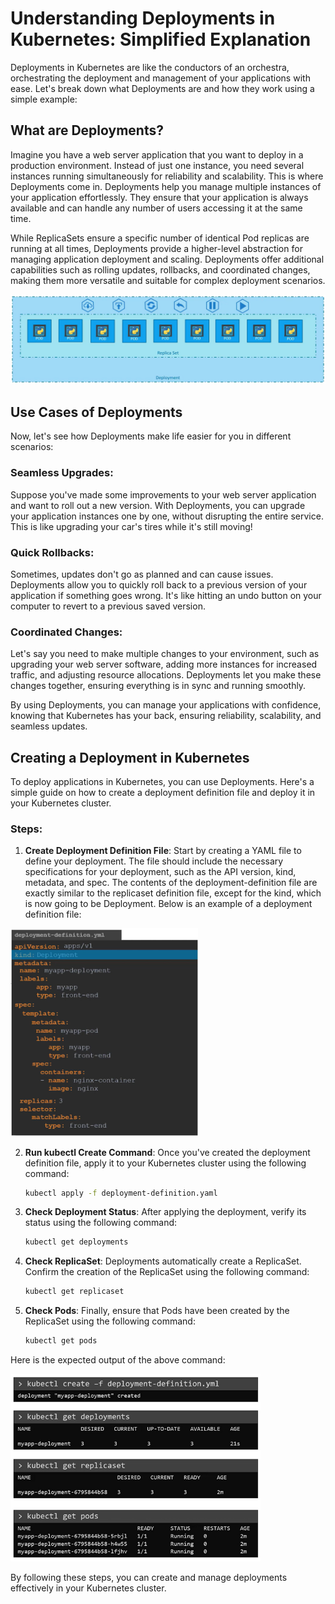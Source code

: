 # Understanding Deployments in Kubernetes: Simplified Explanation


Deployments in Kubernetes are like the conductors of an orchestra, orchestrating the deployment and management of your applications with ease. Let's break down what Deployments are and how they work using a simple example:

## What are Deployments?
Imagine you have a web server application that you want to deploy in a production environment. Instead of just one instance, you need several instances running simultaneously for reliability and scalability. This is where Deployments come in. Deployments help you manage multiple instances of your application effortlessly. They ensure that your application is always available and can handle any number of users accessing it at the same time.

While ReplicaSets ensure a specific number of identical Pod replicas are running at all times, Deployments provide a higher-level abstraction for managing application deployment and scaling. Deployments offer additional capabilities such as rolling updates, rollbacks, and coordinated changes, making them more versatile and suitable for complex deployment scenarios.


<img src="./images/image-2.png" >


## Use Cases of Deployments
Now, let's see how Deployments make life easier for you in different scenarios:

### Seamless Upgrades: 
Suppose you've made some improvements to your web server application and want to roll out a new version. With Deployments, you can upgrade your application instances one by one, without disrupting the entire service. This is like upgrading your car's tires while it's still moving!
### Quick Rollbacks: 
Sometimes, updates don't go as planned and can cause issues. Deployments allow you to quickly roll back to a previous version of your application if something goes wrong. It's like hitting an undo button on your computer to revert to a previous saved version.
### Coordinated Changes: 
Let's say you need to make multiple changes to your environment, such as upgrading your web server software, adding more instances for increased traffic, and adjusting resource allocations. Deployments let you make these changes together, ensuring everything is in sync and running smoothly.

By using Deployments, you can manage your applications with confidence, knowing that Kubernetes has your back, ensuring reliability, scalability, and seamless updates.





## Creating a Deployment in Kubernetes

To deploy applications in Kubernetes, you can use Deployments. Here's a simple guide on how to create a deployment definition file and deploy it in your Kubernetes cluster.

### Steps:

1. **Create Deployment Definition File**: Start by creating a YAML file to define your deployment. The file should include the necessary specifications for your deployment, such as the API version, kind, metadata, and spec. The contents of the deployment-definition file 
are exactly similar to the replicaset definition file, except for the kind, which is now 
going to be Deployment. Below is an example of a deployment definition file:

<img src="./images/image.png" width="300px" >

2. **Run kubectl Create Command**: Once you've created the deployment definition file, apply it to your Kubernetes cluster using the following command:
   
    ```bash
    kubectl apply -f deployment-definition.yaml
    ```

3. **Check Deployment Status**: After applying the deployment, verify its status using the following command:
   
    ```bash
    kubectl get deployments
    ```


4. **Check ReplicaSet**: Deployments automatically create a ReplicaSet. Confirm the creation of the ReplicaSet using the following command:
   
    ```bash
    kubectl get replicaset
    ```

5. **Check Pods**: Finally, ensure that Pods have been created by the ReplicaSet using the following command:
   
    ```bash
    kubectl get pods
    ```

Here is the expected output of the above command:

<img src="./images/image-1.png" width="400px" >

By following these steps, you can create and manage deployments effectively in your Kubernetes cluster.

